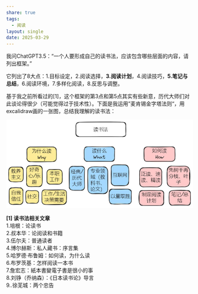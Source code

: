 ```yaml
---
share: true
tags:
  - 阅读
layout: single
date: 2025-03-29
---
```

我问ChatGPT3.5：“一个人要形成自己的读书法，应该包含哪些层面的内容，请列出框架。”

它列出了8大点：1.目标设定，2.阅读选择，**3.阅读计划**，4.阅读技巧，**5.笔记与总结**，6.阅读环境，7.多样化阅读，8.反思与调整。

基于我之前所看过的[1]，这个框架的第3点和第5点其实有些新意，历代大师们对此谈论得很少（可能觉得过于技术性）。下面是我运用”麦肯锡金字塔法则“，用excalidraw画的一张图，总结我理解的读书法：

![个人读书法总结](/assets/images/个人读书法总结.jpg)

**[1] 读书法相关文章**  
1.培根：论读书  
2.叔本华：论阅读和书籍  
3.伍尔夫：普通读者  
4.博尔赫斯：私人藏书：序言集  
5.哈罗德·布鲁姆：如何读，为什么读  
6.布罗茨基：怎样阅读一本书  
7.詹宏志：紙本書變電子書是很小的事  
8.刘铮（乔纳森）：《日本读书论》导言  
9..徐芜城：两个忠告​​​​
